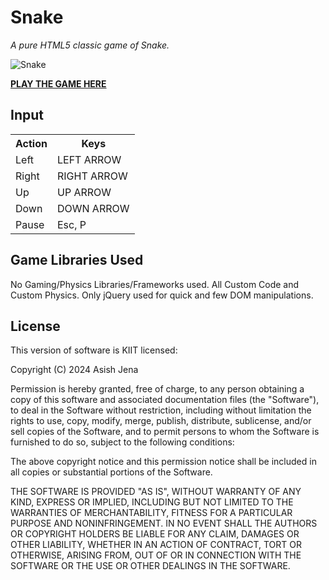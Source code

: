 # Snake

*A pure HTML5 classic game of Snake.*

![Snake](https://github.com/Asish1757/Snake_Game/blob/main/screenshot.jpg)

**[PLAY THE GAME HERE](https://asish1757.github.io/Snake-Mania/)**
## Input

<table>
  <tr>
    <th>Action</th><th>Keys</th>
  </tr>
  <tr>
    <td>Left</td><td>LEFT ARROW</td>
  </tr>
  <tr>
    <td>Right</td><td>RIGHT ARROW</td>
  </tr>
  <tr>
    <td>Up</td><td>UP ARROW</td>
  </tr>
  <tr>
    <td>Down</td><td>DOWN ARROW</td>
  </tr>
  <tr>
    <td>Pause</td><td>Esc, P</td>
  </tr>
</table>

## Game Libraries Used

No Gaming/Physics Libraries/Frameworks used. All Custom Code and Custom Physics.
Only jQuery used for quick and few DOM manipulations.

## License

This version of software is KIIT licensed:

Copyright (C) 2024 Asish Jena

Permission is hereby granted, free of charge, to any person obtaining a copy of this software and associated documentation files (the "Software"), to deal in the Software without restriction, including without limitation the rights to use, copy, modify, merge, publish, distribute, sublicense, and/or sell copies of the Software, and to permit persons to whom the Software is furnished to do so, subject to the following conditions:

The above copyright notice and this permission notice shall be included in all copies or substantial portions of the Software.

THE SOFTWARE IS PROVIDED "AS IS", WITHOUT WARRANTY OF ANY KIND, EXPRESS OR IMPLIED, INCLUDING BUT NOT LIMITED TO THE WARRANTIES OF MERCHANTABILITY, FITNESS FOR A PARTICULAR PURPOSE AND NONINFRINGEMENT. IN NO EVENT SHALL THE AUTHORS OR COPYRIGHT HOLDERS BE LIABLE FOR ANY CLAIM, DAMAGES OR OTHER LIABILITY, WHETHER IN AN ACTION OF CONTRACT, TORT OR OTHERWISE, ARISING FROM, OUT OF OR IN CONNECTION WITH THE SOFTWARE OR THE USE OR OTHER DEALINGS IN THE SOFTWARE.
